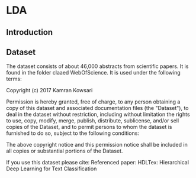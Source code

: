 # LDA

## Introduction 

## Dataset

The dataset consists of about 46,000 abstracts from scientific papers. It is found in the folder claaed WebOfScience. It is used under the following terms: 

Copyright (c) 2017 Kamran Kowsari

Permission is hereby granted, free of charge, to any person obtaining a copy
of this dataset and associated documentation files (the "Dataset"), to deal
in the dataset without restriction, including without limitation the rights
to use, copy, modify, merge, publish, distribute, sublicense, and/or sell
copies of the Dataset, and to permit persons to whom the dataset is
furnished to do so, subject to the following conditions:

The above copyright notice and this permission notice shall be included in all
copies or substantial portions of the Dataset.

If you use this dataset please cite:
Referenced paper: HDLTex: Hierarchical Deep Learning for Text Classification

